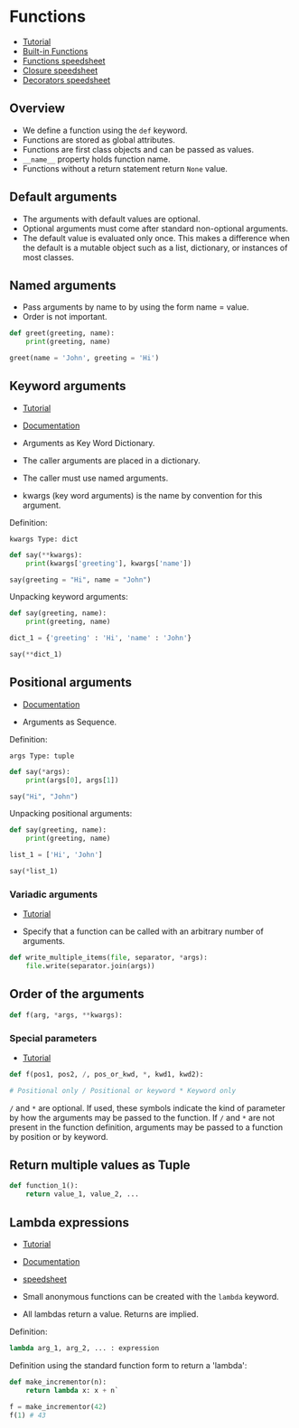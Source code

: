 # Functions

- [Tutorial](https://docs.python.org/3/tutorial/controlflow.html#defining-functions)
- [Built-in Functions](https://docs.python.org/3/library/functions.html)
- [Functions speedsheet](https://speedsheet.io/s/python#Vuqm)
- [Closure speedsheet](https://speedsheet.io/s/python#vbfK)
- [Decorators speedsheet](https://speedsheet.io/s/python?select=YaLr)

## Overview

- We define a function using the `def` keyword.
- Functions are stored as global attributes.
- Functions are first class objects and can be passed as values.
- `__name__` property holds function name.
- Functions without a return statement return `None` value.

## Default arguments

- The arguments with default values are optional.
- Optional arguments must come after standard non-optional arguments.
- The default value is evaluated only once. This makes a difference when the default
  is a mutable object such as a list, dictionary, or instances of most classes.

## Named arguments

- Pass arguments by name to by using the form name = value.
- Order is not important.

```python
def greet(greeting, name):
	print(greeting, name)

greet(name = 'John', greeting = 'Hi')
```

## Keyword arguments

- [Tutorial](https://docs.python.org/3/tutorial/controlflow.html#keyword-arguments)
- [Documentation](https://docs.python.org/3/glossary.html#term-argument)

- Arguments as Key Word Dictionary.
- The caller arguments are placed in a dictionary.
- The caller must use named arguments.
- kwargs (key word arguments) is the name by convention for this argument.

Definition:

`kwargs Type: dict`

```python
def say(**kwargs):
	print(kwargs['greeting'], kwargs['name'])

say(greeting = "Hi", name = "John")
```

Unpacking keyword arguments:

```python
def say(greeting, name):
	print(greeting, name)

dict_1 = {'greeting' : 'Hi', 'name' : 'John'}

say(**dict_1)
```

## Positional arguments

- [Documentation](https://docs.python.org/3/glossary.html#term-argument)

- Arguments as Sequence.

Definition:

`args Type: tuple`

```python
def say(*args):
	print(args[0], args[1])

say("Hi", "John")
```

Unpacking positional arguments:

```python
def say(greeting, name):
	print(greeting, name)

list_1 = ['Hi', 'John']

say(*list_1)
```

### Variadic arguments

- [Tutorial](https://docs.python.org/3/tutorial/controlflow.html#arbitrary-argument-lists)

- Specify that a function can be called with an arbitrary number of arguments.

```python
def write_multiple_items(file, separator, *args):
    file.write(separator.join(args))
```

## Order of the arguments

```python
def f(arg, *args, **kwargs):
```

### Special parameters

- [Tutorial](https://docs.python.org/3/tutorial/controlflow.html#special-parameters)

```python
def f(pos1, pos2, /, pos_or_kwd, *, kwd1, kwd2):

# Positional only / Positional or keyword * Keyword only
```

`/` and `*` are optional. If used, these symbols indicate the kind of parameter by how the arguments may be passed to the function.
If `/` and `*` are not present in the function definition, arguments may be passed to a function by position or by keyword.

## Return multiple values as Tuple

```python
def function_1():
	return value_1, value_2, ...
```

## Lambda expressions

- [Tutorial](https://docs.python.org/3/tutorial/controlflow.html#lambda-expressions)
- [Documentation](https://docs.python.org/3/reference/expressions.html#lambda)
- [speedsheet](https://speedsheet.io/s/python#x8x6)

- Small anonymous functions can be created with the `lambda` keyword.
- All lambdas return a value. Returns are implied.

Definition:

```python
lambda arg_1, arg_2, ... : expression
```

Definition using the standard function form to return a 'lambda':

```python
def make_incrementor(n):
    return lambda x: x + n`

f = make_incrementor(42)
f(1) # 43
```
